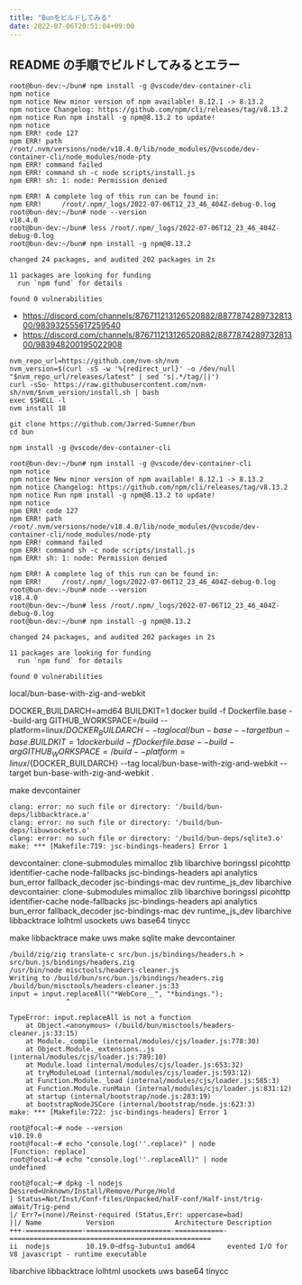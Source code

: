 ```yaml
---
title: "Bunをビルドしてみる"
date: 2022-07-06T20:51:04+09:00
---
```


## README の手順でビルドしてみるとエラー

```
root@bun-dev:~/bun# npm install -g @vscode/dev-container-cli
npm notice
npm notice New minor version of npm available! 8.12.1 -> 8.13.2
npm notice Changelog: https://github.com/npm/cli/releases/tag/v8.13.2
npm notice Run npm install -g npm@8.13.2 to update!
npm notice
npm ERR! code 127
npm ERR! path /root/.nvm/versions/node/v18.4.0/lib/node_modules/@vscode/dev-container-cli/node_modules/node-pty
npm ERR! command failed
npm ERR! command sh -c node scripts/install.js
npm ERR! sh: 1: node: Permission denied

npm ERR! A complete log of this run can be found in:
npm ERR!     /root/.npm/_logs/2022-07-06T12_23_46_404Z-debug-0.log
root@bun-dev:~/bun# node --version
v18.4.0
root@bun-dev:~/bun# less /root/.npm/_logs/2022-07-06T12_23_46_404Z-debug-0.log
root@bun-dev:~/bun# npm install -g npm@8.13.2

changed 24 packages, and audited 202 packages in 2s

11 packages are looking for funding
  run `npm fund` for details

found 0 vulnerabilities
```

* https://discord.com/channels/876711213126520882/887787428973281300/983932555617259540
* https://discord.com/channels/876711213126520882/887787428973281300/983948200195022908


```
nvm_repo_url=https://github.com/nvm-sh/nvm
nvm_version=$(curl -sS -w '%{redirect_url}' -o /dev/null "$nvm_repo_url/releases/latest" | sed 's|.*/tag/||')
curl -sSo- https://raw.githubusercontent.com/nvm-sh/nvm/$nvm_version/install.sh | bash
exec $SHELL -l
nvm install 18
```

```
git clone https://github.com/Jarred-Sumner/bun
cd bun
```

```
npm install -g @vscode/dev-container-cli
```

```
root@bun-dev:~/bun# npm install -g @vscode/dev-container-cli
npm notice
npm notice New minor version of npm available! 8.12.1 -> 8.13.2
npm notice Changelog: https://github.com/npm/cli/releases/tag/v8.13.2
npm notice Run npm install -g npm@8.13.2 to update!
npm notice
npm ERR! code 127
npm ERR! path /root/.nvm/versions/node/v18.4.0/lib/node_modules/@vscode/dev-container-cli/node_modules/node-pty
npm ERR! command failed
npm ERR! command sh -c node scripts/install.js
npm ERR! sh: 1: node: Permission denied

npm ERR! A complete log of this run can be found in:
npm ERR!     /root/.npm/_logs/2022-07-06T12_23_46_404Z-debug-0.log
root@bun-dev:~/bun# node --version
v18.4.0
root@bun-dev:~/bun# less /root/.npm/_logs/2022-07-06T12_23_46_404Z-debug-0.log
root@bun-dev:~/bun# npm install -g npm@8.13.2

changed 24 packages, and audited 202 packages in 2s

11 packages are looking for funding
  run `npm fund` for details

found 0 vulnerabilities
```

local/bun-base-with-zig-and-webkit

DOCKER_BUILDARCH=amd64
BUILDKIT=1 docker build -f Dockerfile.base --build-arg GITHUB_WORKSPACE=/build --platform=linux/${DOCKER_BUILDARCH} --tag local/bun-base --target bun-base .
BUILDKIT=1 docker build -f Dockerfile.base --build-arg GITHUB_WORKSPACE=/build --platform=linux/${DOCKER_BUILDARCH} --tag local/bun-base-with-zig-and-webkit --target bun-base-with-zig-and-webkit .


make devcontainer

```
clang: error: no such file or directory: '/build/bun-deps/libbacktrace.a'
clang: error: no such file or directory: '/build/bun-deps/libuwsockets.o'
clang: error: no such file or directory: '/build/bun-deps/sqlite3.o'
make: *** [Makefile:719: jsc-bindings-headers] Error 1
```

devcontainer: clone-submodules mimalloc zlib libarchive boringssl picohttp identifier-cache node-fallbacks jsc-bindings-headers api analytics bun_error fallback_decoder jsc-bindings-mac dev runtime_js_dev libarchive
devcontainer: clone-submodules mimalloc zlib libarchive boringssl picohttp identifier-cache node-fallbacks jsc-bindings-headers api analytics bun_error fallback_decoder jsc-bindings-mac dev runtime_js_dev libarchive libbacktrace lolhtml usockets uws base64 tinycc

make libbacktrace
make uws
make sqlite
make devcontainer

```
/build/zig/zig translate-c src/bun.js/bindings/headers.h > src/bun.js/bindings/headers.zig
/usr/bin/node misctools/headers-cleaner.js
Writing to /build/bun/src/bun.js/bindings/headers.zig
/build/bun/misctools/headers-cleaner.js:33
input = input.replaceAll("*WebCore__", "*bindings.");
              ^

TypeError: input.replaceAll is not a function
    at Object.<anonymous> (/build/bun/misctools/headers-cleaner.js:33:15)
    at Module._compile (internal/modules/cjs/loader.js:778:30)
    at Object.Module._extensions..js (internal/modules/cjs/loader.js:789:10)
    at Module.load (internal/modules/cjs/loader.js:653:32)
    at tryModuleLoad (internal/modules/cjs/loader.js:593:12)
    at Function.Module._load (internal/modules/cjs/loader.js:585:3)
    at Function.Module.runMain (internal/modules/cjs/loader.js:831:12)
    at startup (internal/bootstrap/node.js:283:19)
    at bootstrapNodeJSCore (internal/bootstrap/node.js:623:3)
make: *** [Makefile:722: jsc-bindings-headers] Error 1
```

```
root@focal:~# node --version
v10.19.0
root@focal:~# echo "console.log(''.replace)" | node
[Function: replace]
root@focal:~# echo "console.log(''.replaceAll)" | node
undefined
```

```
root@focal:~# dpkg -l nodejs
Desired=Unknown/Install/Remove/Purge/Hold
| Status=Not/Inst/Conf-files/Unpacked/halF-conf/Half-inst/trig-aWait/Trig-pend
|/ Err?=(none)/Reinst-required (Status,Err: uppercase=bad)
||/ Name           Version               Architecture Description
+++-==============-=====================-============-==================================================
ii  nodejs         10.19.0~dfsg-3ubuntu1 amd64        evented I/O for V8 javascript - runtime executable
```

 libarchive libbacktrace lolhtml usockets uws base64 tinycc
